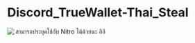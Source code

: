 # Discord_TrueWallet-Thai_Steal
สามารถประยุคใช้กับ Nitro ได้ด้วยนะ อิอิ
<img src="https://komarev.com/ghpvc/?username=DTTS&color=blueviolet&label=แต้มคนไม่ดีมาส่อง" align="left">
